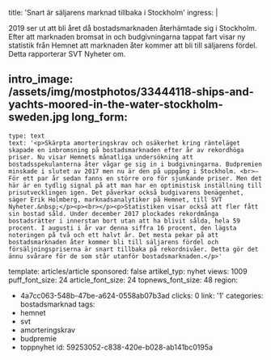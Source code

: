 title: 'Snart är säljarens marknad tillbaka i Stockholm'
ingress: |
  <p>2019 ser ut att bli året då bostadsmarknaden återhämtade sig i Stockholm. Efter att marknaden bromsat in och budgivningarna tappat fart visar ny statistik från Hemnet att marknaden åter kommer att bli till säljarens fördel. Detta rapporterar SVT Nyheter om.
  </p>
  
intro_image: /assets/img/mostphotos/33444118-ships-and-yachts-moored-in-the-water-stockholm-sweden.jpg
long_form:
  -
    type: text
    text: '<p>Skärpta amorteringskrav och osäkerhet kring ränteläget skapade en inbromsning på bostadsmarknaden efter år av rekordhöga priser. Nu visar Hemnets månatliga undersökning att bostadsspekulanterna åter vågar ge sig in i budgivningarna. Budpremien minskade i slutet av 2017 men nu är den på uppgång i Stockholm. <br>– För ett par år sedan fanns en större oro för sjunkande priser. Men det här är en tydlig signal på att man har en optimistisk inställning till prisutvecklingen igen. Det påverkar också budgivarens benägenhet, säger Erik Holmberg, marknadsanalytiker på Hemnet, till SVT Nyheter.&nbsp;</p><p><br></p><p>Statistiken visar också att fler fått sin bostad såld. Under december 2017 plockades rekordmånga bostadsrätter i innerstan bort utan att ha blivit sålda, hela 59 procent. I augusti i år var denna siffra 16 procent, den lägsta noteringen på två och ett halvt år. Det mesta pekar på att bostadsmarknaden åter kommer bli till säljarens fördel och försäljningspriserna är snart tillbaka på rekordnivåer. Detta gör det ännu svårare för de som står utanför bostadsmarknaden.</p>'
template: articles/article
sponsored: false
artikel_typ: nyhet
views: 1009
puff_font_size: 24
article_font_size: 24
topnews_font_size: 48
region:
  - 4a7cc063-548b-47be-a624-0558ab07b3ad
clicks: 0
link: '1'
categories: bostadsmarknad
tags:
  - hemnet
  - svt
  - amorteringskrav
  - budpremie
  - toppnyhet
id: 59253052-c838-420e-b028-ab141bc0195a
